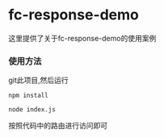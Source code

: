 # fc-response-demo

这里提供了关于fc-response-demo的使用案例

### 使用方法
git此项目,然后运行

```
npm install

node index.js
```

按照代码中的路由进行访问即可
